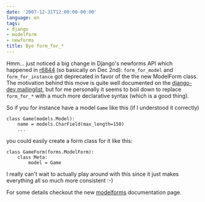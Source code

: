```yaml
---
date: '2007-12-31T12:00:00-00:00'
language: en
tags:
- django
- modelform
- newforms
title: Bye form_for_*
---
```



Hmm... just noticed a big change in Django's newforms API which happened
in [r6844][] (so basically on Dec 2nd): ``form_for_model`` and ``form_for_instance`` 
got deprecated in favor of the the new ModelForm class. The motivation
behind this move is quite well documented on the [django-dev mailinglist][], 
but for me personally it seems to boil down to replace `form_for_*` with
a much more declarative syntax (which is a good thing).

So if you for instance have a model ``Game`` like this (if I understood it correctly)
    
    class Game(models.Model):
        name = models.CharField(max_length=150)
        ...
    
you could easily create a form class for it like this:
    
    class GameForm(forms.ModelForm):
        class Meta:
            model = Game

I really can't wait to actually play around with this since it just makes
everything all so much more consistent :-)

For some details checkout the new [modelforms][] documentation page.


[django-dev mailinglist]: http://groups.google.com/group/django-developers/browse_thread/thread/44a782308af81796
[r6844]: http://code.djangoproject.com/changeset/6844
[modelforms]: http://www.djangoproject.com/documentation/modelforms/

